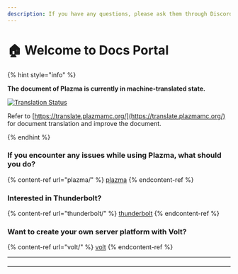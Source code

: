 ```yaml
---
description: If you have any questions, please ask them through Discord or GitHub Issues.
---
```


# 🏠 Welcome to Docs Portal

{% hint style="info" %}

**The document of Plazma is currently in machine-translated state.**

[![Translation Status](https://badge.plazmamc.org/internal/crowdin)](https://translate.plazmamc.org/)

Refer to [https://translate.plazmamc.org/](https://translate.plazmamc.org/) for document translation and improve the document.

{% endhint %}

### If you encounter any issues while using Plazma, what should you do?

{% content-ref url="plazma/" %}
[plazma](plazma/)
{% endcontent-ref %}

### Interested in Thunderbolt?

{% content-ref url="thunderbolt/" %}
[thunderbolt](thunderbolt/)
{% endcontent-ref %}

### Want to create your own server platform with Volt?

{% content-ref url="volt/" %}
[volt](volt/)
{% endcontent-ref %}

***

#### <a href="#etc-1" id="etc-1"></a>



***

